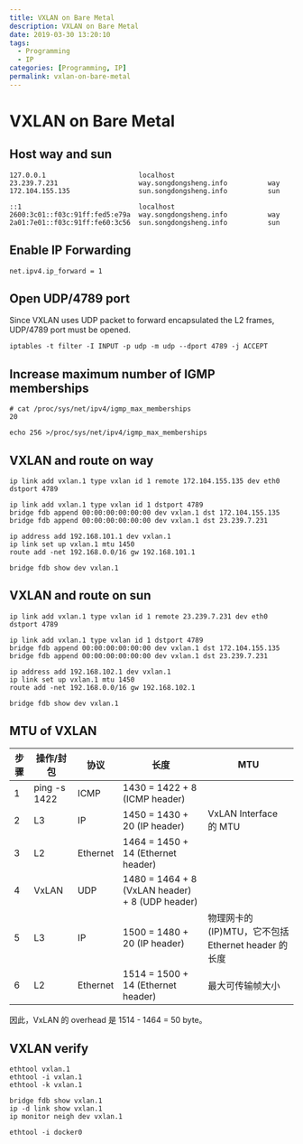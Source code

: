 ```yaml
---
title: VXLAN on Bare Metal
description: VXLAN on Bare Metal
date: 2019-03-30 13:20:10
tags:
  - Programming
  - IP
categories: [Programming, IP]
permalink: vxlan-on-bare-metal
---
```


# VXLAN on Bare Metal

## Host way and sun

    127.0.0.1                       localhost
    23.239.7.231                    way.songdongsheng.info          way
    172.104.155.135                 sun.songdongsheng.info          sun

    ::1                             localhost
    2600:3c01::f03c:91ff:fed5:e79a  way.songdongsheng.info          way
    2a01:7e01::f03c:91ff:fe60:3c56  sun.songdongsheng.info          sun

## Enable IP Forwarding

    net.ipv4.ip_forward = 1

## Open UDP/4789 port

Since VXLAN uses UDP packet to forward encapsulated the L2 frames, UDP/4789 port must be opened.

    iptables -t filter -I INPUT -p udp -m udp --dport 4789 -j ACCEPT


## Increase maximum number of IGMP memberships

    # cat /proc/sys/net/ipv4/igmp_max_memberships
    20

    echo 256 >/proc/sys/net/ipv4/igmp_max_memberships

## VXLAN and route on way

    ip link add vxlan.1 type vxlan id 1 remote 172.104.155.135 dev eth0 dstport 4789

    ip link add vxlan.1 type vxlan id 1 dstport 4789
    bridge fdb append 00:00:00:00:00:00 dev vxlan.1 dst 172.104.155.135
    bridge fdb append 00:00:00:00:00:00 dev vxlan.1 dst 23.239.7.231

    ip address add 192.168.101.1 dev vxlan.1
    ip link set up vxlan.1 mtu 1450
    route add -net 192.168.0.0/16 gw 192.168.101.1

    bridge fdb show dev vxlan.1

## VXLAN and route on sun

    ip link add vxlan.1 type vxlan id 1 remote 23.239.7.231 dev eth0 dstport 4789

    ip link add vxlan.1 type vxlan id 1 dstport 4789
    bridge fdb append 00:00:00:00:00:00 dev vxlan.1 dst 172.104.155.135
    bridge fdb append 00:00:00:00:00:00 dev vxlan.1 dst 23.239.7.231

    ip address add 192.168.102.1 dev vxlan.1
    ip link set up vxlan.1 mtu 1450
    route add -net 192.168.0.0/16 gw 192.168.102.1

    bridge fdb show dev vxlan.1

## MTU of VXLAN

步骤|  操作/封包   |   协议   |                长度                |MTU
----|--------------|----------|------------------------------------|---------------
  1 | ping -s 1422 | ICMP     | 1430 = 1422 + 8 (ICMP header)      |
  2 | L3           | IP       | 1450 = 1430 + 20 (IP header)       | VxLAN Interface 的 MTU
  3 | L2           | Ethernet | 1464 = 1450 + 14 (Ethernet header) |
  4 | VxLAN        | UDP      | 1480 = 1464 + 8 (VxLAN header) + 8 (UDP header) |
  5 | L3           | IP       | 1500 = 1480 + 20 (IP header)       | 物理网卡的(IP)MTU，它不包括 Ethernet header 的长度
  6 | L2           | Ethernet | 1514 = 1500 + 14 (Ethernet header) | 最大可传输帧大小

因此，VxLAN 的 overhead 是 1514 - 1464 = 50 byte。

## VXLAN verify

    ethtool vxlan.1
    ethtool -i vxlan.1
    ethtool -k vxlan.1

    bridge fdb show vxlan.1
    ip -d link show vxlan.1
    ip monitor neigh dev vxlan.1

    ethtool -i docker0
